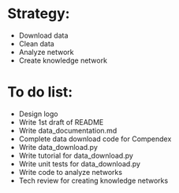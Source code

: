 # Strategy:
* Download data
* Clean data
* Analyze network
* Create knowledge network

# To do list:
* Design logo
* Write 1st draft of README
* Write data_documentation.md
* Complete data download code for Compendex
* Write data_download.py
* Write tutorial for data_download.py
* Write unit tests for data_download.py
* Write code to analyze networks
* Tech review for creating knowledge networks
